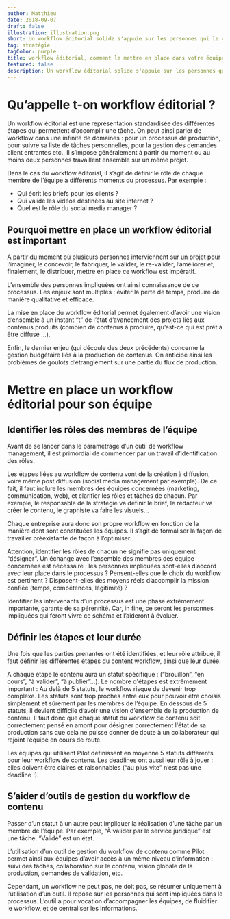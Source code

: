 ```yaml
---
author: Matthieu
date: 2018-09-07
draft: false
illustration: illustration.png
short: Un workflow éditorial solide s'appuie sur les personnes qui le composent et non sur les outils qui ne sont là que pour "informer" les parties prenantes...
tag: stratégie
tagColor: purple
title: workflow éditorial, comment le mettre en place dans votre équipe ?
featured: false
description: Un workflow éditorial solide s'appuie sur les personnes qui le composent et non sur les outils qui ne sont là que pour "informer" les parties prenantes...
---
```


# Qu’appelle t-on workflow éditorial ? 

Un workflow éditorial est une représentation standardisée des différentes étapes qui permettent d’accomplir une tâche. On peut ainsi parler de workflow dans une infinité de domaines : pour un processus de production, pour suivre sa liste de tâches personnelles, pour la gestion des demandes client entrantes etc.. Il s’impose généralement à partir du moment ou au moins deux personnes travaillent ensemble sur un même projet.

Dans le cas du workflow éditorial, il s’agit de définir le rôle de chaque membre de l’équipe à différents moments du processus. Par exemple :

- Qui écrit les briefs pour les clients ?
- Qui valide les vidéos destinées au site internet ? 
- Quel est le rôle du social media manager ?

## Pourquoi mettre en place un workflow éditorial est important 

A partir du moment où plusieurs personnes interviennent sur un projet pour l’imaginer, le concevoir, le fabriquer, le valider, le re-valider, l’améliorer et, finalement, le distribuer, mettre en place ce workflow est impératif. 

L’ensemble des personnes impliquées ont ainsi connaissance de ce processus. Les enjeux sont multiples : éviter la perte de temps, produire de manière qualitative et efficace. 

La mise en place du workflow éditorial permet également d’avoir une vision d’ensemble à un instant “t” de l’état d’avancement des projets liés aux contenus produits (combien de contenus à produire, qu’est-ce qui est prêt à être diffusé …). 

Enfin, le dernier enjeu (qui découle des deux précédents) concerne la gestion budgétaire liés à la production de contenus. On anticipe ainsi les problèmes de goulots d’étranglement sur une partie du flux de production. 

# Mettre en place un workflow éditorial pour son équipe

## Identifier les rôles des membres de l’équipe 
Avant de se lancer dans le paramétrage d’un outil de workflow management, il est primordial de commencer par un travail d’identification des rôles. 

Les étapes liées au workflow de contenu vont de la création à diffusion, voire même post diffusion (social media management par exemple). De ce fait, il faut inclure les membres des équipes concernées (marketing, communication, web), et clarifier les rôles et tâches de chacun. Par exemple, le responsable de la stratégie va définir le brief, le rédacteur va créer le contenu, le graphiste va faire les visuels… 

Chaque entreprise aura donc son propre workflow en fonction de la manière dont sont constituées les équipes. Il s’agit de formaliser la façon de travailler préexistante de façon à l’optimiser.

Attention, identifier les rôles de chacun ne signifie pas uniquement “désigner”. Un échange avec l’ensemble des membres des équipe concernées est nécessaire :  les personnes impliquées sont-elles d’accord avec leur place dans le processus ? Pensent-elles que le choix du workflow est pertinent ? Disposent-elles des moyens réels d’accomplir la mission confiée (temps, compétences, légitimité) ?

Identifier les intervenants d’un processus est une phase extrêmement importante, garante de sa pérennité. Car, in fine, ce seront les personnes impliquées qui feront vivre ce schéma et l’aideront à évoluer.

##  Définir les étapes et leur durée

Une fois que les parties prenantes ont été identifiées, et leur rôle attribué, il faut définir les différentes étapes du content workflow, ainsi que leur durée. 

A chaque étape le contenu aura un statut spécifique : (“brouillon”, “en cours”, “à valider”, “à publier”...). Le nombre d'étapes est extrêmement important :
Au delà de 5 statuts, le workflow risque de devenir trop complexe. Les statuts sont trop proches entre eux pour pouvoir être choisis simplement et sûrement par les membres de l’équipe.
En dessous de 5 statuts, il devient difficile d’avoir une vision d’ensemble de la production de contenu. 
Il faut donc que chaque statut du workflow de contenu soit correctement pensé en amont pour désigner correctement l'état de sa production sans que cela ne puisse donner de doute à un collaborateur qui rejoint l’équipe en cours de route.

Les équipes qui utilisent Pilot définissent en moyenne 5 statuts différents pour leur workflow de contenu.
Les deadlines ont aussi leur rôle à jouer : elles doivent être claires et raisonnables (“au plus vite” n’est pas une deadline !). 

## S’aider d’outils de gestion du workflow de contenu 

Passer d’un statut à un autre peut impliquer la réalisation d’une tâche par un membre de l’équipe. Par exemple, “À valider par le service juridique” est une tâche. “Validé” est un état. 

L’utilisation d’un outil de gestion du workflow de contenu comme Pilot permet ainsi aux équipes d’avoir accès à un même niveau d’information : suivi des tâches, collaboration sur le contenu, vision globale de la production, demandes de validation, etc.

Cependant, un workflow ne peut pas, ne doit pas, se résumer uniquement à l’utilisation d’un outil. Il repose sur les personnes qui sont impliquées dans le processus. L’outil a pour vocation d’accompagner les équipes, de fluidifier le workflow, et de centraliser les informations. 